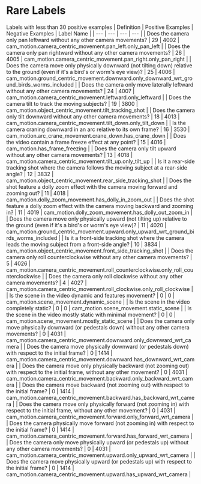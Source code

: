 # Rare Labels
Labels with less than 30 positive examples
| Definition | Positive Examples | Negative Examples | Label Name |
| --- | --- | --- | --- |
| Does the camera only pan leftward without any other camera movements? | 29 | 4002 | cam_motion.camera_centric_movement.pan_left.only_pan_left |
| Does the camera only pan rightward without any other camera movements? | 26 | 4005 | cam_motion.camera_centric_movement.pan_right.only_pan_right |
| Does the camera move only physically downward (not tilting down) relative to the ground (even if it's a bird's or worm's eye view)? | 25 | 4006 | cam_motion.ground_centric_movement.downward.only_downward_wrt_ground_birds_worms_included |
| Does the camera only move laterally leftward without any other camera movements? | 24 | 4007 | cam_motion.camera_centric_movement.leftward.only_leftward |
| Does the camera tilt to track the moving subjects? | 19 | 3800 | cam_motion.object_centric_movement.tilt_tracking_shot |
| Does the camera only tilt downward without any other camera movements? | 18 | 4013 | cam_motion.camera_centric_movement.tilt_down.only_tilt_down |
| Is the camera craning downward in an arc relative to its own frame? | 16 | 3530 | cam_motion.arc_crane_movement.crane_down.has_crane_down |
| Does the video contain a frame freeze effect at any point? | 15 | 4016 | cam_motion.has_frame_freezing |
| Does the camera only tilt upward without any other camera movements? | 13 | 4018 | cam_motion.camera_centric_movement.tilt_up.only_tilt_up |
| Is it a rear-side tracking shot where the camera follows the moving subject at a rear-side angle? | 12 | 3832 | cam_motion.object_centric_movement.rear_side_tracking_shot |
| Does the shot feature a dolly zoom effect with the camera moving forward and zooming out? | 11 | 4018 | cam_motion.dolly_zoom_movement.has_dolly_in_zoom_out |
| Does the shot feature a dolly zoom effect with the camera moving backward and zooming in? | 11 | 4019 | cam_motion.dolly_zoom_movement.has_dolly_out_zoom_in |
| Does the camera move only physically upward (not tilting up) relative to the ground (even if it's a bird's or worm's eye view)? | 11 | 4020 | cam_motion.ground_centric_movement.upward.only_upward_wrt_ground_birds_worms_included |
| Is it a front-side tracking shot where the camera leads the moving subject from a front-side angle? | 10 | 3834 | cam_motion.object_centric_movement.front_side_tracking_shot |
| Does the camera only roll counterclockwise without any other camera movements? | 5 | 4026 | cam_motion.camera_centric_movement.roll_counterclockwise.only_roll_counterclockwise |
| Does the camera only roll clockwise without any other camera movements? | 4 | 4027 | cam_motion.camera_centric_movement.roll_clockwise.only_roll_clockwise |
| Is the scene in the video dynamic and features movement? | 0 | 0 | cam_motion.scene_movement.dynamic_scene |
| Is the scene in the video completely static? | 0 | 0 | cam_motion.scene_movement.static_scene |
| Is the scene in the video mostly static with minimal movement? | 0 | 0 | cam_motion.scene_movement.mostly_static_scene |
| Does the camera only move physically downward (or pedestals down) without any other camera movements? | 0 | 4031 | cam_motion.camera_centric_movement.downward.only_downward_wrt_camera |
| Does the camera move physically downward (or pedestals down) with respect to the initial frame? | 0 | 1414 | cam_motion.camera_centric_movement.downward.has_downward_wrt_camera |
| Does the camera move only physically backward (not zooming out) with respect to the initial frame, without any other movement? | 0 | 4031 | cam_motion.camera_centric_movement.backward.only_backward_wrt_camera |
| Does the camera move backward (not zooming out) with respect to the initial frame? | 0 | 1414 | cam_motion.camera_centric_movement.backward.has_backward_wrt_camera |
| Does the camera move only physically forward (not zooming in) with respect to the initial frame, without any other movement? | 0 | 4031 | cam_motion.camera_centric_movement.forward.only_forward_wrt_camera |
| Does the camera physically move forward (not zooming in) with respect to the initial frame? | 0 | 1414 | cam_motion.camera_centric_movement.forward.has_forward_wrt_camera |
| Does the camera only move physically upward (or pedestals up) without any other camera movements? | 0 | 4031 | cam_motion.camera_centric_movement.upward.only_upward_wrt_camera |
| Does the camera move physically upward (or pedestals up) with respect to the initial frame? | 0 | 1414 | cam_motion.camera_centric_movement.upward.has_upward_wrt_camera |
